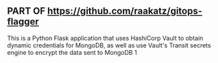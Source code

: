 ## PART OF https://github.com/raakatz/gitops-flagger

This is a Python Flask application that uses HashiCorp Vault to obtain dynamic credentials for MongoDB, as well as use Vault's Transit secrets engine to encrypt the data sent to MongoDB
1
